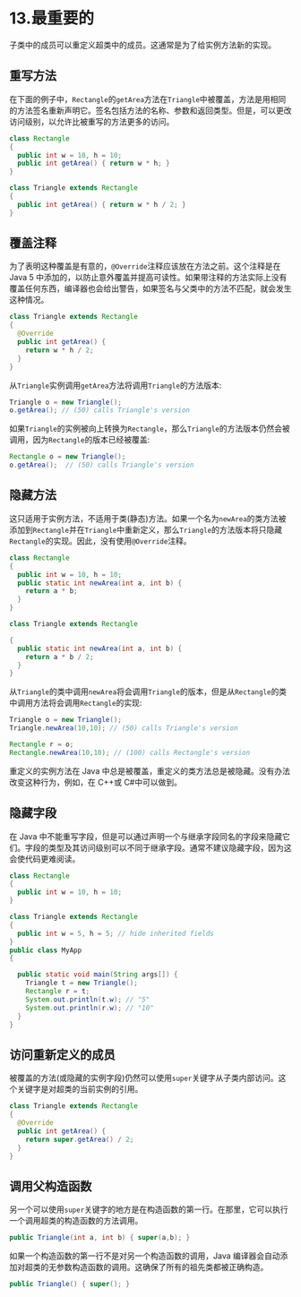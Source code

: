 # 13.最重要的

子类中的成员可以重定义超类中的成员。这通常是为了给实例方法新的实现。

## 重写方法

在下面的例子中，`Rectangle`的`getArea`方法在`Triangle`中被覆盖，方法是用相同的方法签名重新声明它。签名包括方法的名称、参数和返回类型。但是，可以更改访问级别，以允许比被重写的方法更多的访问。

```java
class Rectangle
{
  public int w = 10, h = 10;
  public int getArea() { return w * h; }
}

class Triangle extends Rectangle
{
  public int getArea() { return w * h / 2; }
}

```

## 覆盖注释

为了表明这种覆盖是有意的，`@Override`注释应该放在方法之前。这个注释是在 Java 5 中添加的，以防止意外覆盖并提高可读性。如果带注释的方法实际上没有覆盖任何东西，编译器也会给出警告，如果签名与父类中的方法不匹配，就会发生这种情况。

```java
class Triangle extends Rectangle
{
  @Override
  public int getArea() {
    return w * h / 2;
  }
}

```

从`Triangle`实例调用`getArea`方法将调用`Triangle`的方法版本:

```java
Triangle o = new Triangle();
o.getArea(); // (50) calls Triangle's version

```

如果`Triangle`的实例被向上转换为`Rectangle`，那么`Triangle`的方法版本仍然会被调用，因为`Rectangle`的版本已经被覆盖:

```java
Rectangle o = new Triangle();
o.getArea();  // (50) calls Triangle's version

```

## 隐藏方法

这只适用于实例方法，不适用于类(静态)方法。如果一个名为`newArea`的类方法被添加到`Rectangle`并在`Triangle`中重新定义，那么`Triangle`的方法版本将只隐藏`Rectangle`的实现。因此，没有使用`@Override`注释。

```java
class Rectangle
{
  public int w = 10, h = 10;
  public static int newArea(int a, int b) {
    return a * b;
  }
}

class Triangle extends Rectangle

{
  public static int newArea(int a, int b) {
    return a * b / 2;
  }
}

```

从`Triangle`的类中调用`newArea`将会调用`Triangle`的版本，但是从`Rectangle`的类中调用方法将会调用`Rectangle`的实现:

```java
Triangle o = new Triangle();
Triangle.newArea(10,10); // (50) calls Triangle's version

Rectangle r = o;
Rectangle.newArea(10,10); // (100) calls Rectangle's version

```

重定义的实例方法在 Java 中总是被覆盖，重定义的类方法总是被隐藏。没有办法改变这种行为，例如，在 C++或 C#中可以做到。

## 隐藏字段

在 Java 中不能重写字段，但是可以通过声明一个与继承字段同名的字段来隐藏它们。字段的类型及其访问级别可以不同于继承字段。通常不建议隐藏字段，因为这会使代码更难阅读。

```java
class Rectangle
{
  public int w = 10, h = 10;
}

class Triangle extends Rectangle
{
  public int w = 5, h = 5; // hide inherited fields
}
public class MyApp
{

  public static void main(String args[]) {
    Triangle t = new Triangle();
    Rectangle r = t;
    System.out.println(t.w); // "5"
    System.out.println(r.w); // "10"
  }
}

```

## 访问重新定义的成员

被覆盖的方法(或隐藏的实例字段)仍然可以使用`super`关键字从子类内部访问。这个关键字是对超类的当前实例的引用。

```java
class Triangle extends Rectangle
{
  @Override
  public int getArea() {
    return super.getArea() / 2;
  }
}

```

## 调用父构造函数

另一个可以使用`super`关键字的地方是在构造函数的第一行。在那里，它可以执行一个调用超类的构造函数的方法调用。

```java
public Triangle(int a, int b) { super(a,b); }

```

如果一个构造函数的第一行不是对另一个构造函数的调用，Java 编译器会自动添加对超类的无参数构造函数的调用。这确保了所有的祖先类都被正确构造。

```java
public Triangle() { super(); }

```